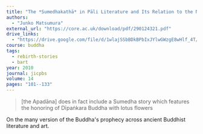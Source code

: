 ```yaml
---
title: "The *Sumedhakathā* in Pāli Literature and Its Relation to the Northern Buddhist Textual Tradition"
authors:
  - "Junko Matsumura"
external_url: "https://core.ac.uk/download/pdf/290124321.pdf"
drive_links:
  - "https://drive.google.com/file/d/1wlajSSbBDkBPbIxJYlwGWzgE8wHlf_4T/view?usp=drivesdk"
course: buddha
tags:
  - rebirth-stories
  - bart
year: 2010
journal: jicpbs
volume: 14
pages: "101--133"
---
```


> [the Apadāna] does in fact include a Sumedha story which features the honoring of Dīpaṅkara Buddha with lotus flowers

On the many version of the Buddha's prophecy across ancient Buddhist literature and art.

